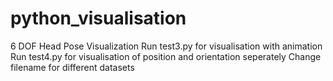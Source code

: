 # python_visualisation
6 DOF Head Pose Visualization
Run test3.py for visualisation with animation
Run test4.py for visualisation of position and orientation seperately 
Change filename for different datasets

